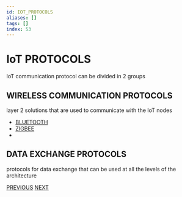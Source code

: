 ```yaml
---
id: IOT_PROTOCOLS
aliases: []
tags: []
index: 53
---
```


# IoT PROTOCOLS

IoT communication protocol can be divided in 2 groups

## WIRELESS COMMUNICATION PROTOCOLS

layer 2 solutions that are used to communicate with the IoT nodes

- [BLUETOOTH](BLUETOOTH.md)
- [ZIGBEE](ZIGBEE.md)
-

## DATA EXCHANGE PROTOCOLS

protocols for data exchange that can be used at all the levels of the architecture

[PREVIOUS](pages/IoT/IOT_DEVICES.md) [NEXT](IoT/PUB_SUB_MODEL.md)
